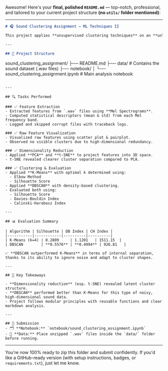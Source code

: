 Awesome! Here's your **final, polished `README.md`** — top-notch, professional, and tailored to your current project structure **(no `utils/` folder mentioned)**:

---

```markdown
# 🎧 Sound Clustering Assignment – ML Techniques II

This project applies **unsupervised clustering techniques** on an **unlabeled sound dataset** using Mel Spectrogram features and dimensionality reduction. The goal is to explore cluster structures in audio recordings and compare the effectiveness of **K-Means** and **DBSCAN** algorithms.

---

## 📁 Project Structure

```

sound\_clustering\_assignment/
├── README.md
├── data/                          # Contains the sound dataset (.wav files)
├── notebook/
│   └── sound\_clustering\_assignment.ipynb  # Main analysis notebook

```

---

## 🔍 Tasks Performed

### ✅ Feature Extraction
- Extracted features from `.wav` files using **Mel Spectrograms**.
- Computed statistical descriptors (mean & std) from each Mel frequency band.
- Logged and skipped corrupt files with traceback logs.

### ✅ Raw Feature Visualization
- Visualized raw features using scatter plot & pairplot.
- Observed no visible clusters due to high-dimensional redundancy.

### ✅ Dimensionality Reduction
- Applied **PCA** and **t-SNE** to project features into 3D space.
- t-SNE revealed clearer cluster separation compared to PCA.

### ✅ Clustering & Evaluation
- Applied **K-Means** with optimal k determined using:
  - Elbow Method
  - Silhouette Score
- Applied **DBSCAN** with density-based clustering.
- Evaluated both using:
  - Silhouette Score
  - Davies-Bouldin Index
  - Calinski-Harabasz Index

---

## 📊 Evaluation Summary

| Algorithm | Silhouette | DB Index | CH Index |
|-----------|------------|----------|----------|
| K-Means (k=4) | 0.2809     | 1.1201   | 1511.15  |
| DBSCAN        | **0.5576** | **0.4994** | 926.81   |

✅ **DBSCAN outperformed K-Means** in terms of internal separation, thanks to its ability to ignore noise and adapt to cluster shapes.

---

## 📌 Key Takeaways

- **Dimensionality reduction** (esp. t-SNE) revealed latent cluster structure.
- **DBSCAN** performed better than K-Means for this type of noisy, high-dimensional sound data.
- Project follows modular principles with reusable functions and clear markdown analysis.

---

## 📎 Submission
- 🗂️ **Notebook:** `notebook/sound_clustering_assignment.ipynb`
- 💾 **Data:** Place unzipped `.wav` files inside the `data/` folder before running.
```

---

You're now 100% ready to zip this folder and submit confidently.
If you'd like a GitHub-ready version (with setup instructions, badges, or `requirements.txt`), just let me know.

